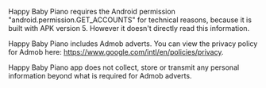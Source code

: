 Happy Baby Piano requires the Android permission "android.permission.GET_ACCOUNTS" for technical reasons, because it is built with APK version 5. However it doesn't directly read this information.

Happy Baby Piano includes Admob adverts. You can view the privacy policy for Admob here: https://www.google.com/intl/en/policies/privacy.

Happy Baby Piano app does not collect, store or transmit any personal information beyond what is required for Admob adverts.
